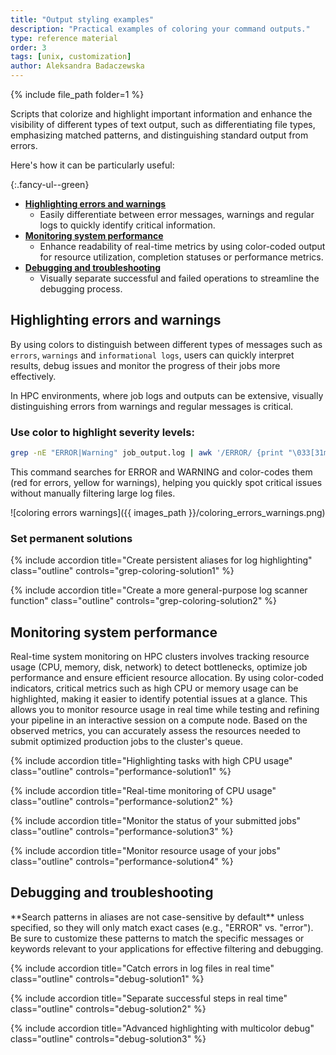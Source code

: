 ```yaml
---
title: "Output styling examples"
description: "Practical examples of coloring your command outputs."
type: reference material
order: 3
tags: [unix, customization]
author: Aleksandra Badaczewska
---
```


{% include file_path folder=1 %}

Scripts that colorize and highlight important information and enhance the visibility of different types of text output, such as differentiating file types, emphasizing matched patterns, and distinguishing standard output from errors.

Here's how it can be particularly useful:

{:.fancy-ul--green}
* **[Highlighting errors and warnings](#highlighting-errors-and-warnings)**
  * Easily differentiate between error messages, warnings and regular logs to quickly identify critical information.
* **[Monitoring system performance](#monitoring-system-performance)**
  * Enhance readability of real-time metrics by using color-coded output for resource utilization, completion statuses or performance metrics.
* **[Debugging and troubleshooting](#debugging-and-troubleshooting)**
  * Visually separate successful and failed operations to streamline the debugging process.

## Highlighting errors and warnings 

By using colors to distinguish between different types of messages such as `errors`, `warnings` and `informational logs`, users can quickly interpret results, debug issues and monitor the progress of their jobs more effectively. 

In HPC environments, where job logs and outputs can be extensive, visually distinguishing errors from warnings and regular messages is critical. 

### Use color to highlight severity levels:
```bash
grep -nE "ERROR|Warning" job_output.log | awk '/ERROR/ {print "\033[31m" $0 "\033[0m"} /Warning/ {print "\033[33m" $0 "\033[0m"}'
```
This command searches for ERROR and WARNING and color-codes them (red for errors, yellow for warnings), helping you quickly spot critical issues without manually filtering large log files.

![coloring errors warnings]({{ images_path }}/coloring_errors_warnings.png)


### Set permanent solutions

<div class="usa-accordion">

{% include accordion title="Create persistent aliases for log highlighting" class="outline" controls="grep-coloring-solution1" %}
<div id="grep-coloring-solution1" class="accordion_content" markdown="1" hidden>

You can create shell aliases to quickly filter and colorize logs.
```bash
alias logcheck='grep -E "ERROR|Warning" | awk '\''/ERROR/ {print "\033[31m" $0 "\033[0m"} /Warning/ {print "\033[33m" $0 "\033[0m"}'\'''
```  

**How to use it:**
```bash
cat job_output.log | logcheck
```
Your custom `logcheck` command will instantly highlight errors (red) and warnings (yellow) without retyping the full command.

![alias logcheck]({{ images_path }}/alias_logcheck.png)

</div>

{% include accordion title="Create a more general-purpose log scanner function" class="outline" controls="grep-coloring-solution2" %}
<div id="grep-coloring-solution2" class="accordion_content" markdown="1" hidden>

```bash
logscan() {
  A=$(echo "$1" | awk -F"|" '{print $1}')
  B=$(echo "$1" | awk -F"|" '{print $2}')
  grep -E "$1" "$2" | awk -v A="$A" -v B="$B" '$0 ~ A {print "\033[31m" $0 "\033[0m"} $0 ~ B {print "\033[33m" $0 "\033[0m"}'
}
```

**How to use it:**
```bash
logscan "ERROR|WARNING" job_output.log            # test other search patterns, e.g., "False|True"
```
Your custom `logscan` command will instantly highlight first pattern (ERROR) in red and the second pattern (Warning) in yellow.

![function logscan]({{ images_path }}/function_logscan.png)


</div></div>

## Monitoring system performance 

Real-time system monitoring on HPC clusters involves tracking resource usage (CPU, memory, disk, network) to detect bottlenecks, 
optimize job performance and ensure efficient resource allocation. By using color-coded indicators, 
critical metrics such as high CPU or memory usage can be highlighted, making it easier to identify potential issues at a glance. 
This allows you to monitor resource usage in real time while testing and refining your pipeline in an interactive session on a compute node. Based on the observed metrics, you can accurately assess the resources needed to submit optimized production jobs to the cluster's queue.

<div class="usa-accordion">

{% include accordion title="Highlighting tasks with high CPU usage" class="outline" controls="performance-solution1" %}
<div id="performance-solution1" class="accordion_content" markdown="1" hidden>


```bash
top -b -n 1 | awk 'NR <= 7 {print} NR > 7 && $9 > 10 { if ($9 > 80) printf "\033[31m%s\033[0m\n", $0; else print $0 }'
```
This command runs `top` in batch mode and use `awk`-based filtering to:
- keep the headers: `NR <= 7 {print}`
- hides processes using 10% or less CPU: `NR > 7 && $9 > 10`
- highlights those using over 80% in red: `{ if ($9 > 80) printf "\033[31m%s\033[0m\n", $0; else print $0 }`

</div>

{% include accordion title="Real-time monitoring of CPU usage" class="outline" controls="performance-solution2" %}
<div id="performance-solution2" class="accordion_content" markdown="1" hidden>

Using `top` combined with `awk` displays a one-time snapshot of resource usage, while embedding it in `watch` continuously updates the output at regular intervals, providing real-time monitoring.

```bash
watch -c "top -b -n 1 | awk 'NR <= 7 {print} NR > 7 && \$9 > 10 { if (\$9 > 80) printf \"\033[31m%s\033[0m\n\", \$0; else print \$0 }'"
```
This monitors CPU usage every 2 seconds, filters jobs with CPU usage >10% and highlights processes with CPU >80% in red.
- The `-c` option in `watch` enables the display of ANSI colors in the output.

![monitor cpu usage]({{ images_path }}/monitor_cpu_usage.png)

<div class="highlighted highlighted--tip ">
<div class="highlighted__body" markdown="1">
Customize thresholds or add memory checks to gain deeper insights into potential resource bottlenecks during job execution.
</div>
</div>

</div>

{% include accordion title="Monitor the status of your submitted jobs" class="outline" controls="performance-solution3" %}
<div id="performance-solution3" class="accordion_content" markdown="1" hidden>

Monitoring your jobs in the SLURM queue with color-coded output helps you quickly identify their status at a glance, saving time when managing multiple jobs.

For example, you can highlight running, pending and failed jobs in different colors to efficiently track the progress and prioritize troubleshooting.

```bash
squeue -u $USER | awk 'NR == 1 {print} 
    / R / {print "\033[32m" $0 "\033[0m"}             
    / PD / {print "\033[33m" $0 "\033[0m"}            
    / F / {print "\033[31m" $0 "\033[0m"}'

# Green (\033[32m) for running jobs # Yellow (\033[33m) for jobs waiting in the queue # Red (\033[31m) for jobs that have failed
```
![queue monitoring]({{ images_path }}/queue_monitoring.png)

</div>

{% include accordion title="Monitor resource usage of your jobs" class="outline" controls="performance-solution4" %}
<div id="performance-solution4" class="accordion_content" markdown="1" hidden>


You can extend the `squeue` command to check resource requests like CPU time or memory limits and color-code them.

```bash
squeue -u $USER -o "%.18i %.8j %.8u %.10M %.6D %.6C %.10L %.6t" | awk 'NR == 1 {print} 
    $6 > 8 {print "\033[31m" $0 "\033[0m"} 
    $6 >= 4 && $6 <= 8 {print "\033[33m" $0 "\033[0m"} 
    $6 < 4 {print "\033[32m" $0 "\033[0m"}'

# Green (\033[32m) for running jobs # Yellow (\033[33m) for jobs waiting in the queue # Red (\033[31m) for jobs that have failed
```
- The `-o` flag customizes the output to display columns like `job ID`, `name`, `user`, `memory` and `CPU usage`.
- The coloring logic is based on CPUs used (`$6`):*
    - more than 8 CPUs: Red for high usage
    - between 4 and 8 CPUs: Yellow for medium usage
    - less than 4 CPUs: Green for low usage

![monitoring resources is the queue]({{ images_path }}/queue_monitoring_resources.png)

<div class="highlighted highlighted--tip ">
<div class="highlighted__body" markdown="1">

You can use an awk-based coloring approach to easily analyze resource usage and job statuses in your completed jobs by combining it with the `sacct` command, helping you quickly spot high memory usage, long runtimes or failed jobs.
```bash
sacct -j JOBID --format=JobID,JobName,Elapsed,State,MaxRSS,CPUTime,ExitCode | awk 'NR == 1 {print} 
    /FAILED|CANCELLED/ {print "\033[31m" $0 "\033[0m"} 
    /COMPLETED/ && $5 ~ /[0-9]+G/ {print "\033[33m" $0 "\033[0m"} 
    /COMPLETED/ && $5 ~ /[0-9]+M/ {print "\033[32m" $0 "\033[0m"}'
```
In this example:
- Red: Failed or canceled jobs.
- Yellow: Completed jobs that consumed large memory (in GB).
- Green: Jobs with moderate memory usage (in MB).

***NOTE:*** *To use this method, you need to know the `JOBID` of the completed or running job.*
</div>
</div>

</div>
</div>

## Debugging and troubleshooting

<div class="highlighted highlighted--warning ">
<div class="highlighted__body" markdown="1">
**Search patterns in aliases are not case-sensitive by default** unless specified, so they will only match exact cases (e.g., "ERROR" vs. "error"). Be sure to customize these patterns to match the specific messages or keywords relevant to your applications for effective filtering and debugging.
</div>
</div>


<div class="usa-accordion">

{% include accordion title="Catch errors in log files in real time" class="outline" controls="debug-solution1" %}
<div id="debug-solution1" class="accordion_content" markdown="1" hidden>

While running test job in the interactive session on a compute node, you can use `tail -f` to monitor the job’s progress and detect errors or warnings early.

By default, `tail` displays the last few lines of a file (typically the last 10 lines). The `-f` stands for follow, meaning it will keep running and display new lines as they are appended to the file. You might use this to monitor logs in real time, especially in SCINet HPC environment.
```bash
tail -f slurm-16364729.out 
```


You can create a custom alias like `taildebug` to filter and highlight only errors and warnings in real time from a log file, allowing you to skip all irrelevant lines and focus on critical debug information.
```bash
alias tailgrep='tail -f | grep --color=always -E "ERROR|WARNING"'
```
**How to use it:**  
For best results, run your job in one shell window and monitor the filtered log output in the other one (e.g., launched via OOD).
```bash
tailgrep slurm-16364729.out 
```
![alias for live time debug: tailgrep]({{ images_path }}/alias_debug_tailgrep.png)


</div>

{% include accordion title="Separate successful steps in real time" class="outline" controls="debug-solution2" %}
<div id="debug-solution2" class="accordion_content" markdown="1" hidden>

Efficient debugging in HPC requires clear identification of success and failure states, especially in complex multi-node jobs. <br>
Separate successful operations from errors:
```bash
# Add this to your .bashrc file to make settings persistent
alias tailawk='tail -f | awk '\''/SUCCESS/ {print "\033[32m" $0 "\033[0m"} /FAILED/ {print "\033[31m" $0 "\033[0m"}'\'''
# Other useful keywords include: DONE, FINISHED, DEBUG; 
```

**How to use it:**  
For best results, run your job in one shell window and monitor the filtered log output in the other one (e.g., launched via OOD).
```bash
tailawk slurm-16364729.out 
```
As job outputs are appended to logs in real time, this command highlights successful messages in green and failures in red, making it easy to spot problems while the job is still running.
![alias for live time debug: tailawk]({{ images_path }}/alias_debug_tailawk.png)

</div>

{% include accordion title="Advanced highlighting with multicolor debug" class="outline" controls="debug-solution3" %}
<div id="debug-solution3" class="accordion_content" markdown="1" hidden>

If you want to highlight more categories (e.g., `INFO`, `DEBUG`, `CRITICAL`) with distinct colors, you can define functions:
```bash
filter_logs() {
  awk '/\[ERROR\]/ {print "\033[31m" $0 "\033[0m"} 
       /WARNING/ {print "\033[33m" $0 "\033[0m"} 
       /\[INFO\]/ {print $0} 
       /DEBUG/ {print "\033[36m" $0 "\033[0m"}' "$1"
}
```
![]({{ images_path }}/function_debug_multi.png)

</div></div>